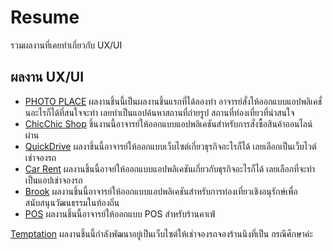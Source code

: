 # Resume
รวมผลงานที่เคยทำเกี่ยวกับ UX/UI
## ผลงาน UX/UI
- [PHOTO PLACE](https://www.figma.com/proto/7Uo0R028sWsHF6nn9XEg79/PHOTO-PLACE?node-id=2334-1033&p=f&t=NubnUaHx8FMKJk4k-1&scaling=scale-down&content-scaling=fixed&page-id=0:1&starting-point-node-id=2311:2) 
ผลงานชิ้นนี้เป็นผลงานชิ้นแรกที่ได้ลองทำ อาจารย์สั่งให้ออกแบบแอปพลิเคชั่นอะไรก็ได้ที่สนใจจะทำ เลยทำเป็นแอปค้นหาสถานที่ถ่ายรูป สถานที่ท่องเที่ยวที่น่าสนใจ
- [ChicChic Shop](https://www.figma.com/proto/EZpZOunytnR143cuaNkWLj/ChicChic-Shop?node-id=1-2&p=f&t=gpMwSPK2uWhsVKOb-1&scaling=scale-down&content-scaling=fixed&page-id=0:1&starting-point-node-id=1:2) 
ชิ้นงานนี้อาจารย์ให้ออกแบบแอปพลิเคชันสำหรับการสั่งซื้อสินค้าออนไลน์ผ่าน
- [QuickDrive](https://www.figma.com/proto/VubSN37DGypLRwK49v57Yc/UX/UI-SE?node-id=24-5&p=f&t=KGn0cmnys40BiWLR-1&scaling=scale-down&content-scaling=fixed&page-id=1:2&starting-point-node-id=24:5) 
ผลงาชิ้นนี้อาจารย์ให้ออกแบบเว็บไซต์เกี่ยวธุรกิจอะไรก็ได้ เลยเลือกเป็นเว็บไวต์เช่าจองรถ
- [Car Rent](https://www.figma.com/proto/RLqbd3InXYE6s6Y7P2INGS/Car-Rent?node-id=35-28&p=f&t=lBbwMK2dkN70zYkE-1&scaling=scale-down&content-scaling=fixed&page-id=0:1&starting-point-node-id=293:2598) 
ผลงานชิ้นนี้อาจย์ให้ออกแบบแอปพลิเคชันเกี่ยวกับธุรกิจอะไรก็ได้ เลยเลือกที่จะทำเป็นแอปเช่าจองรถ
- [Brook](https://www.figma.com/proto/9sAZMrK2Tew6u9r1uBDdUz/Final-exam?node-id=7-3&p=f&t=FlS2qFMmIl1EoTXa-1&scaling=scale-down&content-scaling=fixed&page-id=0:1&starting-point-node-id=7:46&show-proto-sidebar=1) 
ผลงานชิ้นนี้อาจารย์ให้ออกแบบแอปพลิเคชันสำหรับการท่องเที่ยวเชิงอนุรักษ์เพื่อสนับสนุนวัฒนธรรมในท้องถิ่น
- [POS](https://www.figma.com/proto/WQUGZWT2BHUlc0SCCxj7XU/POS?node-id=106-627&p=f&t=dBr9IHIVFxsqKrIG-1&scaling=scale-down&content-scaling=fixed&page-id=0:1&starting-point-node-id=106:627)
ผลงานชิ้นนี้อาจารย์ให้ออกแบบ POS สำหรับร้านคาเฟ่

[Temptation](https://www.figma.com/proto/VubSN37DGypLRwK49v57Yc/Temptation?node-id=247-2&p=f&t=hSzTedlSX31PUutR-1&scaling=scale-down&content-scaling=fixed&page-id=1%3A2&starting-point-node-id=247%3A2)
ผลงานชิ้นนี้กำลังพัฒนาอยู่เป็นเว็บไซต์ให้เช่าจองรถจองร้านนึงที่เป็น กรณีศึกษาค่ะ
